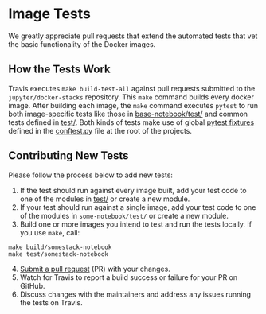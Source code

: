 # Image Tests

We greatly appreciate pull requests that extend the automated tests that vet the basic functionality of the Docker images.

## How the Tests Work

Travis executes `make build-test-all` against pull requests submitted to the `jupyter/docker-stacks` repository. This `make` command builds every docker image. After building each image, the `make` command executes `pytest` to run both image-specific tests like those in [base-notebook/test/](https://github.com/jupyter/docker-stacks/tree/master/base-notebook/test) and common tests defined in [test/](https://github.com/jupyter/docker-stacks/tree/master/test). Both kinds of tests make use of global [pytest fixtures](https://docs.pytest.org/en/latest/fixture.html) defined in the [conftest.py](https://github.com/jupyter/docker-stacks/blob/master/conftest.py) file at the root of the projects.

## Contributing New Tests

Please follow the process below to add new tests:

1. If the test should run against every image built, add your test code to one of the modules in [test/](https://github.com/jupyter/docker-stacks/tree/master/test) or create a new module.
2. If your test should run against a single image, add your test code to one of the modules in `some-notebook/test/` or create a new module.
3. Build one or more images you intend to test and run the tests locally. If you use `make`, call:
```
make build/somestack-notebook
make test/somestack-notebook
```
4. [Submit a pull request](https://github.com/PointCloudLibrary/pcl/wiki/A-step-by-step-guide-on-preparing-and-submitting-a-pull-request) (PR) with your changes.
5. Watch for Travis to report a build success or failure for your PR on GitHub.
6. Discuss changes with the maintainers and address any issues running the tests on Travis.